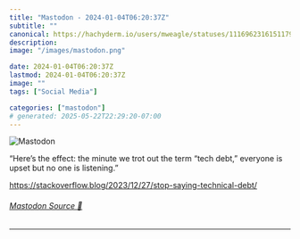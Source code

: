```yaml
---
title: "Mastodon - 2024-01-04T06:20:37Z"
subtitle: ""
canonical: https://hachyderm.io/users/mweagle/statuses/111696231615117915
description:
image: "/images/mastodon.png"

date: 2024-01-04T06:20:37Z
lastmod: 2024-01-04T06:20:37Z
image: ""
tags: ["Social Media"]

categories: ["mastodon"]
# generated: 2025-05-22T22:29:20-07:00
---
```

![Mastodon](/images/mastodon.png)

<p>“Here’s the effect: the minute we trot out the term “tech debt,” everyone is upset but no one is listening.”</p><p><a href="https://stackoverflow.blog/2023/12/27/stop-saying-technical-debt/" target="_blank" rel="nofollow noopener noreferrer" translate="no"><span class="invisible">https://</span><span class="ellipsis">stackoverflow.blog/2023/12/27/</span><span class="invisible">stop-saying-technical-debt/</span></a></p>


###### [Mastodon Source 🐘](https://hachyderm.io/@mweagle/111696231615117915)

___

